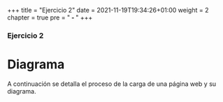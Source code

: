 +++
title = "Ejercicio 2"
date = 2021-11-19T19:34:26+01:00
weight = 2
chapter = true
pre = "<b> - </b>"
+++

### Ejercicio 2

# Diagrama 

A continuación se detalla el proceso de la carga de una página web y su diagrama.